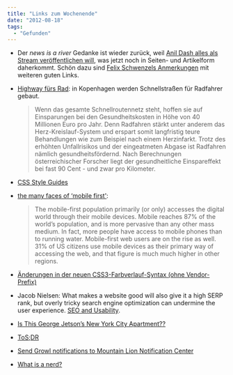 ```yaml
---
title: "Links zum Wochenende"
date: "2012-08-18"
tags:
  - "Gefunden"
---
```


- Der _news is a river_ Gedanke ist wieder zurück, weil [Anil Dash alles als Stream veröffentlichen will](http://dashes.com/anil/2012/08/stop-publishing-web-pages.html), was jetzt noch in Seiten- und Artikelform daherkommt. Schön dazu sind [Felix Schwenzels Anmerkungen](http://wirres.net/article/articleview/6447/1/6/) mit weiteren guten Links.

- [Highway fürs Rad](http://www.spiegel.de/gesundheit/ernaehrung/kopenhagen-radwanderweg-soll-arztkosten-senken-a-850351.html): in Kopenhagen werden Schnellstraßen für Radfahrer gebaut.

    > Wenn das gesamte Schnellroutennetz steht, hoffen sie auf Einsparungen bei den Gesundheitskosten in Höhe von 40 Millionen Euro pro Jahr. Denn Radfahren stärkt unter anderem das Herz-Kreislauf-System und erspart somit langfristig teure Behandlungen wie zum Beispiel nach einem Herzinfarkt. Trotz des erhöhten Unfallrisikos und der eingeatmeten Abgase ist Radfahren nämlich gesundheitsfördernd. Nach Berechnungen österreichischer Forscher liegt der gesundheitliche Einspareffekt bei fast 90 Cent - und zwar pro Kilometer.

- [CSS Style Guides](http://css-tricks.com/css-style-guides/)
- [the many faces of ‘mobile first'](http://bradfrostweb.com/blog/mobile/the-many-faces-of-mobile-first/):

    > The mobile-first population primarily (or only) accesses the digital world through their mobile devices. Mobile reaches 87% of the world’s population, and is more pervasive than any other mass medium. In fact, more people have access to mobile phones than to running water. Mobile-first web users are on the rise as well. 31% of US citizens use mobile devices as their primary way of accessing the web, and that figure is much much higher in other regions.

- [Änderungen in der neuen CSS3-Farbverlauf-Syntax (ohne Vendor-Prefix)](http://www.peterkroener.de/aenderungen-in-der-neuen-css3-farbverlauf-syntax-ohne-vendor-prefix/)
- Jacob Nielsen: What makes a website good will also give it a high SERP rank, but overly tricky search engine optimization can undermine the user experience. [SEO and Usability](http://www.useit.com/alertbox/seo-ux.html).

- [Is This George Jetson’s New York City Apartment??](http://www.scoutingny.com/?p=5781)
- [ToS;DR](http://tos-dr.info/)
- [Send Growl notifications to Mountain Lion Notification Center](http://vowe.net/archives/013377.html)
- [What is a nerd?](http://www.theverge.com/2012/8/17/3244598/what-is-a-nerd)
